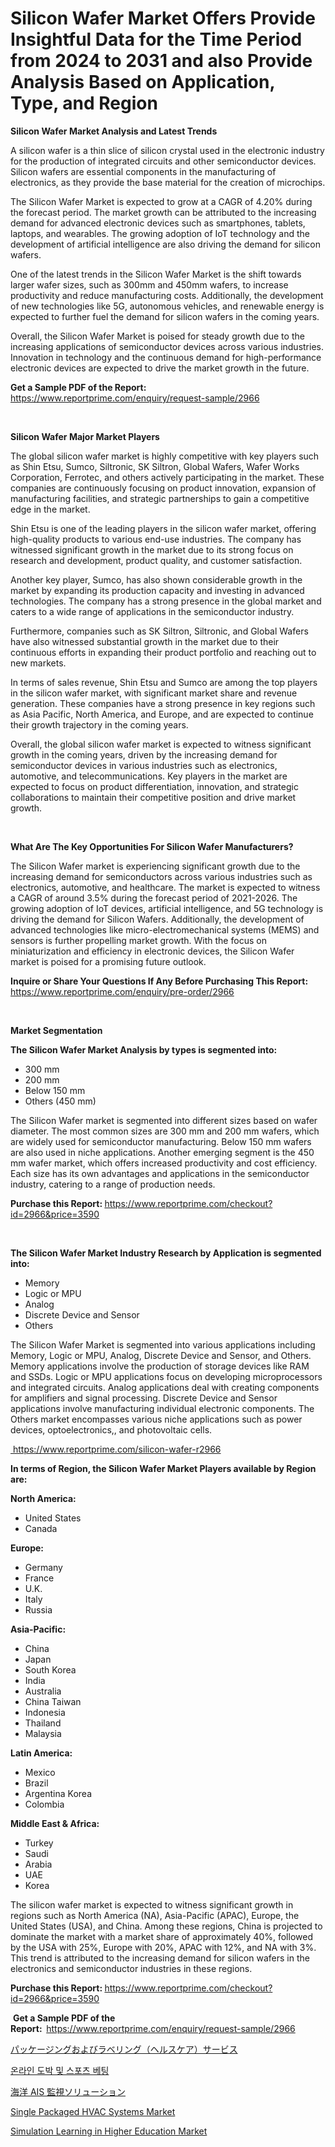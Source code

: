 <p><h1>Silicon Wafer Market Offers Provide Insightful Data for the Time Period from 2024 to 2031 and also Provide Analysis Based on Application, Type, and Region</h1></p><p><strong>Silicon Wafer Market Analysis and Latest Trends</strong></p>
<p><p>A silicon wafer is a thin slice of silicon crystal used in the electronic industry for the production of integrated circuits and other semiconductor devices. Silicon wafers are essential components in the manufacturing of electronics, as they provide the base material for the creation of microchips.</p><p>The Silicon Wafer Market is expected to grow at a CAGR of 4.20% during the forecast period. The market growth can be attributed to the increasing demand for advanced electronic devices such as smartphones, tablets, laptops, and wearables. The growing adoption of IoT technology and the development of artificial intelligence are also driving the demand for silicon wafers.</p><p>One of the latest trends in the Silicon Wafer Market is the shift towards larger wafer sizes, such as 300mm and 450mm wafers, to increase productivity and reduce manufacturing costs. Additionally, the development of new technologies like 5G, autonomous vehicles, and renewable energy is expected to further fuel the demand for silicon wafers in the coming years.</p><p>Overall, the Silicon Wafer Market is poised for steady growth due to the increasing applications of semiconductor devices across various industries. Innovation in technology and the continuous demand for high-performance electronic devices are expected to drive the market growth in the future.</p></p>
<p><strong>Get a Sample PDF of the Report:&nbsp;</strong> <a href="https://www.reportprime.com/enquiry/request-sample/2966">https://www.reportprime.com/enquiry/request-sample/2966</a></p>
<p>&nbsp;</p>
<p><strong>Silicon Wafer Major Market Players</strong></p>
<p><p>The global silicon wafer market is highly competitive with key players such as Shin Etsu, Sumco, Siltronic, SK Siltron, Global Wafers, Wafer Works Corporation, Ferrotec, and others actively participating in the market. These companies are continuously focusing on product innovation, expansion of manufacturing facilities, and strategic partnerships to gain a competitive edge in the market.</p><p>Shin Etsu is one of the leading players in the silicon wafer market, offering high-quality products to various end-use industries. The company has witnessed significant growth in the market due to its strong focus on research and development, product quality, and customer satisfaction.</p><p>Another key player, Sumco, has also shown considerable growth in the market by expanding its production capacity and investing in advanced technologies. The company has a strong presence in the global market and caters to a wide range of applications in the semiconductor industry.</p><p>Furthermore, companies such as SK Siltron, Siltronic, and Global Wafers have also witnessed substantial growth in the market due to their continuous efforts in expanding their product portfolio and reaching out to new markets.</p><p>In terms of sales revenue, Shin Etsu and Sumco are among the top players in the silicon wafer market, with significant market share and revenue generation. These companies have a strong presence in key regions such as Asia Pacific, North America, and Europe, and are expected to continue their growth trajectory in the coming years.</p><p>Overall, the global silicon wafer market is expected to witness significant growth in the coming years, driven by the increasing demand for semiconductor devices in various industries such as electronics, automotive, and telecommunications. Key players in the market are expected to focus on product differentiation, innovation, and strategic collaborations to maintain their competitive position and drive market growth.</p></p>
<p>&nbsp;</p>
<p><strong>What Are The Key Opportunities For Silicon Wafer Manufacturers?</strong></p>
<p><p>The Silicon Wafer market is experiencing significant growth due to the increasing demand for semiconductors across various industries such as electronics, automotive, and healthcare. The market is expected to witness a CAGR of around 3.5% during the forecast period of 2021-2026. The growing adoption of IoT devices, artificial intelligence, and 5G technology is driving the demand for Silicon Wafers. Additionally, the development of advanced technologies like micro-electromechanical systems (MEMS) and sensors is further propelling market growth. With the focus on miniaturization and efficiency in electronic devices, the Silicon Wafer market is poised for a promising future outlook.</p></p>
<p><strong>Inquire or Share Your Questions If Any Before Purchasing This Report:</strong> <a href="https://www.reportprime.com/enquiry/pre-order/2966">https://www.reportprime.com/enquiry/pre-order/2966</a></p>
<p>&nbsp;</p>
<p><strong>Market Segmentation</strong></p>
<p><strong>The Silicon Wafer Market Analysis by types is segmented into:</strong></p>
<p><ul><li>300 mm</li><li>200 mm</li><li>Below 150 mm</li><li>Others (450 mm)</li></ul></p>
<p><p>The Silicon Wafer market is segmented into different sizes based on wafer diameter. The most common sizes are 300 mm and 200 mm wafers, which are widely used for semiconductor manufacturing. Below 150 mm wafers are also used in niche applications. Another emerging segment is the 450 mm wafer market, which offers increased productivity and cost efficiency. Each size has its own advantages and applications in the semiconductor industry, catering to a range of production needs.</p></p>
<p><strong>Purchase this Report:&nbsp;</strong><a href="https://www.reportprime.com/checkout?id=2966&price=3590">https://www.reportprime.com/checkout?id=2966&price=3590</a></p>
<p>&nbsp;</p>
<p><strong>The Silicon Wafer Market Industry Research by Application is segmented into:</strong></p>
<p><ul><li>Memory</li><li>Logic or MPU</li><li>Analog</li><li>Discrete Device and Sensor</li><li>Others</li></ul></p>
<p><p>The Silicon Wafer Market is segmented into various applications including Memory, Logic or MPU, Analog, Discrete Device and Sensor, and Others. Memory applications involve the production of storage devices like RAM and SSDs. Logic or MPU applications focus on developing microprocessors and integrated circuits. Analog applications deal with creating components for amplifiers and signal processing. Discrete Device and Sensor applications involve manufacturing individual electronic components. The Others market encompasses various niche applications such as power devices, optoelectronics,, and photovoltaic cells.</p></p>
<p><a href="https://www.reportprime.com/silicon-wafer-r2966">&nbsp;https://www.reportprime.com/silicon-wafer-r2966</a></p>
<p><strong>In terms of Region, the Silicon Wafer Market Players available by Region are:</strong></p>
<p>
    <p> <strong> North America: </strong>
        <ul>
            <li>United States</li>
            <li>Canada</li>
        </ul>
        </p> 
    <p> <strong> Europe: </strong>
        <ul>
            <li>Germany</li>
            <li>France</li>
            <li>U.K.</li>
            <li>Italy</li>
            <li>Russia</li>
        </ul>
        </p> 
    <p> <strong> Asia-Pacific: </strong>
        <ul>
            <li>China</li>
            <li>Japan</li>
            <li>South Korea</li>
            <li>India</li>
            <li>Australia</li>
            <li>China Taiwan</li>
            <li>Indonesia</li>
            <li>Thailand</li>
            <li>Malaysia</li>
        </ul>
        </p> 
    <p> <strong> Latin America: </strong>
        <ul>
            <li>Mexico</li>
            <li>Brazil</li>
            <li>Argentina Korea</li>
            <li>Colombia</li>
        </ul>
        </p> 
    <p> <strong> Middle East & Africa: </strong>
        <ul>
            <li>Turkey</li>
            <li>Saudi</li>
            <li>Arabia</li>
            <li>UAE</li>
            <li>Korea</li>
        </ul>
    </p>
    </p>
<p><p>The silicon wafer market is expected to witness significant growth in regions such as North America (NA), Asia-Pacific (APAC), Europe, the United States (USA), and China. Among these regions, China is projected to dominate the market with a market share of approximately 40%, followed by the USA with 25%, Europe with 20%, APAC with 12%, and NA with 3%. This trend is attributed to the increasing demand for silicon wafers in the electronics and semiconductor industries in these regions.</p></p>
<p><strong>Purchase this Report: </strong><a href="https://www.reportprime.com/checkout?id=2966&price=3590">https://www.reportprime.com/checkout?id=2966&price=3590</a></p>
<p>&nbsp;<strong>Get a Sample PDF of the Report:&nbsp;&nbsp;</strong><a href="https://www.reportprime.com/enquiry/request-sample/2966">https://www.reportprime.com/enquiry/request-sample/2966</a></p>
<p><strong></strong></p>
<p><p><a href="https://github.com/reliezer65/Market-Research-Report-List-3/blob/main/450478883074.md">パッケージングおよびラベリング（ヘルスケア）サービス</a></p><p><a href="https://github.com/khairinauzunul/Market-Research-Report-List-2/blob/main/5594204103185.md">온라인 도박 및 스포츠 베팅</a></p><p><a href="https://github.com/RodHoppe07/Market-Research-Report-List-3/blob/main/868918183073.md">海洋 AIS 監視ソリューション</a></p><p><a href="https://issuu.com/reportprime-2/docs/single-packaged-hvac-systems-market_7fb2baead77326">Single Packaged HVAC Systems Market</a></p><p><a href="https://issuu.com/reportprime-2/docs/simulation-learning-in-higher-educa_2a0466589bbb32">Simulation Learning in Higher Education Market</a></p></p>